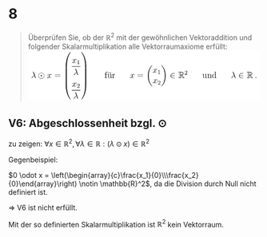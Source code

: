 # 8

> Überprüfen Sie, ob der $\mathbb{R}^2$ mit der gewöhnlichen Vektoraddition und folgender Skalarmultiplikation alle Vektorraumaxiome erfüllt:
> ![8](8.png)

## V6: Abgeschlossenheit bzgl. $\odot$

zu zeigen: $\forall x \in \mathbb{R}^2, \forall \lambda \in \mathbb{R} : (\lambda \odot x) \in \mathbb{R}^2$

Gegenbeispiel:

$0 \odot x = \left(\begin{array}{c}\frac{x_1}{0}\\\frac{x_2}{0}\end{array}\right) \notin \mathbb{R}^2$, da die Division durch Null nicht definiert ist.

$\Rightarrow$ V6 ist nicht erfüllt.

Mit der so definierten Skalarmultiplikation ist $\mathbb{R}^2$ kein Vektorraum.

